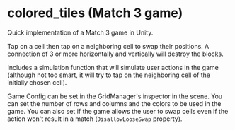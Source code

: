 # colored_tiles (Match 3 game)

Quick implementation of a Match 3 game in Unity.

Tap on a cell then tap on a neighboring cell to swap their positions. 
A connection of 3 or more horizontally and vertically will destroy the blocks.

Includes a simulation function that will simulate user actions in the game (although not too smart, it will try to tap on the neighboring cell of the initially chosen cell).

Game Config can be set in the GridManager's inspector in the scene.
You can set the number of rows and columns and the colors to be used in the game.
You can also set if the game allows the user to swap cells even if the action won't result in a match (`DisallowLooseSwap` property).
